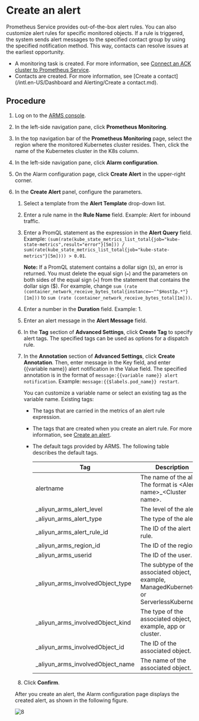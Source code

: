 # Create an alert

Prometheus Service provides out-of-the-box alert rules. You can also customize alert rules for specific monitored objects. If a rule is triggered, the system sends alert messages to the specified contact group by using the specified notification method. This way, contacts can resolve issues at the earliest opportunity.

-   A monitoring task is created. For more information, see [Connect an ACK cluster to Prometheus Service]().
-   Contacts are created. For more information, see [Create a contact](/intl.en-US/Dashboard and Alerting/Create a contact.md).

## Procedure

1.  Log on to the [ARMS console](https://arms-ap-southeast-1.console.aliyun.com/#/home).

2.  In the left-side navigation pane, click **Prometheus Monitoring**.

3.  In the top navigation bar of the **Prometheus Monitoring** page, select the region where the monitored Kubernetes cluster resides. Then, click the name of the Kubernetes cluster in the K8s column.

4.  In the left-side navigation pane, click **Alarm configuration**.

5.  On the Alarm configuration page, click **Create Alert** in the upper-right corner.

6.  In the **Create Alert** panel, configure the parameters.

    1.  Select a template from the **Alert Template** drop-down list.

    2.  Enter a rule name in the **Rule Name** field. Example: Alert for inbound traffic.

    3.  Enter a PromQL statement as the expression in the **Alert Query** field. Example: `(sum(rate(kube_state_metrics_list_total{job="kube-state-metrics",result="error"}[5m])) / sum(rate(kube_state_metrics_list_total{job="kube-state-metrics"}[5m]))) > 0.01`.

        **Note:** If a PromQL statement contains a dollar sign \(`$`\), an error is returned. You must delete the equal sign \(`=`\) and the parameters on both sides of the equal sign \(`=`\) from the statement that contains the dollar sign \($\). For example, change `sum (rate (container_network_receive_bytes_total{instance=~"^$HostIp.*"}[1m]))` to `sum (rate (container_network_receive_bytes_total[1m]))`.

    4.  Enter a number in the **Duration** field. Example: 1.

    5.  Enter an alert message in the **Alert Message** field.

    6.  In the **Tag** section of **Advanced Settings**, click **Create Tag** to specify alert tags. The specified tags can be used as options for a dispatch rule.

    7.  In the **Annotation** section of **Advanced Settings**, click **Create Annotation**. Then, enter message in the Key field, and enter \{\{variable name\}\} alert notification in the Value field. The specified annotation is in the format of `message:{{variable name}} alert notification`. Example: `message:{{$labels.pod_name}} restart`.

        You can customize a variable name or select an existing tag as the variable name. Existing tags:

        -   The tags that are carried in the metrics of an alert rule expression.
        -   The tags that are created when you create an alert rule. For more information, see [Create an alert]().
        -   The default tags provided by ARMS. The following table describes the default tags.

            |Tag|Description|
            |---|-----------|
            |alertname|The name of the alert. The format is <Alert name\>\_<Cluster name\>.|
            |\_aliyun\_arms\_alert\_level|The level of the alert.|
            |\_aliyun\_arms\_alert\_type|The type of the alert.|
            |\_aliyun\_arms\_alert\_rule\_id|The ID of the alert rule.|
            |\_aliyun\_arms\_region\_id|The ID of the region.|
            |\_aliyun\_arms\_userid|The ID of the user.|
            |\_aliyun\_arms\_involvedObject\_type|The subtype of the associated object, for example, ManagedKubernetes or ServerlessKubernetes.|
            |\_aliyun\_arms\_involvedObject\_kind|The type of the associated object, for example, app or cluster.|
            |\_aliyun\_arms\_involvedObject\_id|The ID of the associated object.|
            |\_aliyun\_arms\_involvedObject\_name|The name of the associated object.|

    8.  Click **Confirm**.

    After you create an alert, the Alarm configuration page displays the created alert, as shown in the following figure.

    ![8](https://static-aliyun-doc.oss-accelerate.aliyuncs.com/assets/img/en-US/5006015261/p245624.png)


